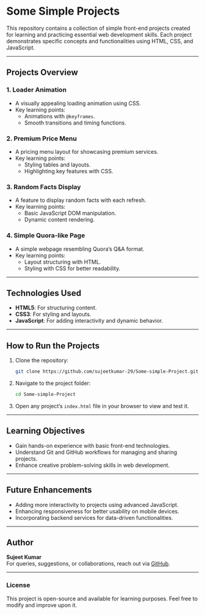# Some Simple Projects

This repository contains a collection of simple front-end projects created for learning and practicing essential web development skills. Each project demonstrates specific concepts and functionalities using HTML, CSS, and JavaScript.

---

## Projects Overview

### 1. **Loader Animation**
- A visually appealing loading animation using CSS.
- Key learning points:
  - Animations with `@keyframes`.
  - Smooth transitions and timing functions.

### 2. **Premium Price Menu**
- A pricing menu layout for showcasing premium services.
- Key learning points:
  - Styling tables and layouts.
  - Highlighting key features with CSS.

### 3. **Random Facts Display**
- A feature to display random facts with each refresh.
- Key learning points:
  - Basic JavaScript DOM manipulation.
  - Dynamic content rendering.

### 4. **Simple Quora-like Page**
- A simple webpage resembling Quora’s Q&A format.
- Key learning points:
  - Layout structuring with HTML.
  - Styling with CSS for better readability.

---

## Technologies Used
- **HTML5**: For structuring content.
- **CSS3**: For styling and layouts.
- **JavaScript**: For adding interactivity and dynamic behavior.

---

## How to Run the Projects
1. Clone the repository:
   ```bash
   git clone https://github.com/sujeetkumar-29/Some-simple-Project.git
   ```
2. Navigate to the project folder:
   ```bash
   cd Some-simple-Project
   ```
3. Open any project’s `index.html` file in your browser to view and test it.

---

## Learning Objectives
- Gain hands-on experience with basic front-end technologies.
- Understand Git and GitHub workflows for managing and sharing projects.
- Enhance creative problem-solving skills in web development.

---

## Future Enhancements
- Adding more interactivity to projects using advanced JavaScript.
- Enhancing responsiveness for better usability on mobile devices.
- Incorporating backend services for data-driven functionalities.

---

## Author
**Sujeet Kumar**  
For queries, suggestions, or collaborations, reach out via [GitHub](https://github.com/sujeetkumar-29).

---

### License
This project is open-source and available for learning purposes. Feel free to modify and improve upon it.

